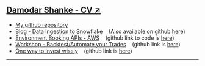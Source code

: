 ## <a href="cv/" target="_blank"><strong>Damodar Shanke - CV &#8599;</strong></a>


* <a href="https://github.com/dshanke" target="_blank">My github repository</a>
* <a href="https://cevo.com.au/post/post-terraform-streaming-data-into-snowflake-via-kinesis/" target="_blank">Blog - Data Ingestion to Snowflake</a>    (Also available on github <a href="https://github.com/dshanke/terraform-kinesis-snowflake" target="_blank">here</a>)
* <a href="https://raw.githubusercontent.com/dshanke/aws-sam/master/env-booking-api/docs/AWS-SWAGGER-SAM-API-Gateway.pptx" target="_blank">Environment Booking APIs - AWS</a>    (github link to code is <a href="https://github.com/dshanke/aws-sam/tree/master/env-booking-api" target="_blank">here</a>)
* <a href="https://dshanke.github.io/autotrade/" target="_blank">Workshop - Backtest/Automate your Trades</a>    (github link is <a href="https://github.com/dshanke/autotrade/tree/gh-pages" target="_blank">here</a>)
* <a href="https://richboy.pythonanywhere.com/" target="_blank">One way to invest wisely</a>    (github link is <a href="https://github.com/dshanke/richboy" target="_blank">here</a>)

---